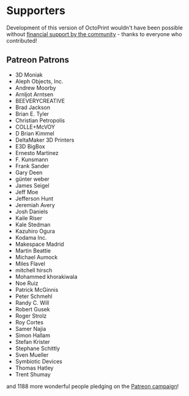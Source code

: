 # Supporters 

Development of this version of OctoPrint wouldn't have been possible without
[financial support by the community](http://octoprint.org/support-octoprint/) -
thanks to everyone who contributed!

## Patreon Patrons

  * 3D Moniak
  * Aleph Objects, Inc.
  * Andrew Moorby
  * Arnljot Arntsen
  * BEEVERYCREATIVE
  * Brad Jackson
  * Brian E. Tyler
  * Christian Petropolis
  * COLLE+McVOY
  * D Brian Kimmel
  * DeltaMaker 3D Printers
  * E3D BigBox
  * Ernesto Martinez
  * F. Kunsmann
  * Frank Sander
  * Gary Deen
  * günter weber
  * James Seigel
  * Jeff Moe
  * Jefferson Hunt
  * Jeremiah Avery
  * Josh Daniels
  * Kaile Riser
  * Kale Stedman
  * Kazuhiro Ogura
  * Kodama Inc. 
  * Makespace Madrid
  * Martin Beattie
  * Michael Aumock
  * Miles Flavel
  * mitchell hirsch
  * Mohammed khorakiwala
  * Noe Ruiz
  * Patrick McGinnis
  * Peter Schmehl
  * Randy C. Will
  * Robert Gusek
  * Roger Strolz
  * Roy Cortes
  * Samer Najia
  * Simon Hallam
  * Stefan Krister
  * Stephane Schittly
  * Sven Mueller
  * Symbiotic Devices
  * Thomas Hatley
  * Trent Shumay

and 1188 more wonderful people pledging on the [Patreon campaign](https://patreon.com/foosel)!